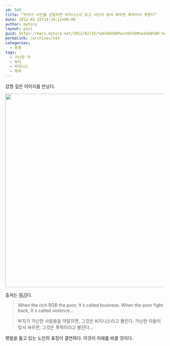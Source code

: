 ```yaml
---
id: 543
title: “부자가 서민을 강탈하면 비지니스라 읽고 서민이 맞서 싸우면 폭력이라 부른다”
date: 2012-02-15T14:34:12+00:00
author: mytory
layout: post
guid: https://marx.mytory.net/2012/02/15/%eb%b6%80%ec%9e%90%ea%b0%80-%ec%84%9c%eb%af%bc%ec%9d%84-%ea%b0%95%ed%83%88%ed%95%98%eb%a9%b4-%eb%b9%84%ec%a7%80%eb%8b%88%ec%8a%a4%eb%9d%bc-%ec%9d%bd%ea%b3%a0-%ec%84%9c%eb%af%bc%ec%9d%b4/
permalink: /archives/543
categories:
  - 투쟁
tags:
  - 가난한 자
  - 부자
  - 비지니스
  - 폭력
---
```

감명 깊은 이미지를 만났다.

<p style="text-align: center; ">
  <a href="https://twitter.com/#!/spartacus1980/status/169594597746552833" target="_blank" title="[https://twitter.com/#!/spartacus1980/status/169594597746552833]로 이동합니다."><img src="https://marx.mytory.net/wp-content/uploads/1/cfile25.uf.191CE5494F3BC2AB172DD0.png" class="aligncenter" width="532" height="610" alt="" filename="세계화.png" filemime="image/jpeg" /></a>
</p>

출처는 <a href="https://twitter.com/#!/spartacus1980/status/169594597746552833" target="_blank" title="[https://twitter.com/#!/spartacus1980/status/169594597746552833]로 이동합니다.">여기</a>다.

> When the rich ROB the poor, It\`s called business. When the poor fight back, It\`s called violence&#8230;
> 
> 부자가 가난한 사람들을 약탈하면, 그것은 비지니스라고 불린다. 가난한 이들이 맞서 싸우면, 그것은 폭력이라고 불린다&#8230;

팻말을 들고 있는 노인의 표정이 결연하다. 이것이 미래를 바꿀 것이다.